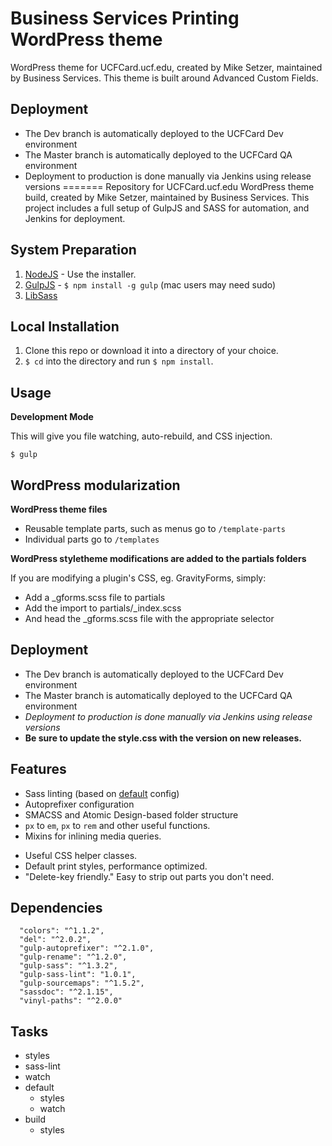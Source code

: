 # Business Services Printing WordPress theme

WordPress theme for UCFCard.ucf.edu, created by Mike Setzer, maintained by Business Services.
This theme is built around Advanced Custom Fields.

## Deployment

- The Dev branch is automatically deployed to the UCFCard Dev environment
- The Master branch is automatically deployed to the UCFCard QA environment
- Deployment to production is done manually via Jenkins using release versions
=======
Repository for UCFCard.ucf.edu WordPress theme build, created by Mike Setzer, maintained by Business Services.
This project includes a full setup of GulpJS and SASS for automation, and Jenkins for deployment.

## System Preparation

1. [NodeJS](http://nodejs.org) - Use the installer.
2. [GulpJS](https://github.com/gulpjs/gulp) - `$ npm install -g gulp` (mac users may need sudo)
3. [LibSass](http://sass-lang.com/libsass)

## Local Installation

1. Clone this repo or download it into a directory of your choice.
2. `$ cd` into the directory and run `$ npm install`.

## Usage

**Development Mode**

This will give you file watching, auto-rebuild, and CSS injection.

```shell
$ gulp
```

## WordPress modularization

**WordPress theme files**

- Reusable template parts, such as menus go to `/template-parts`
- Individual parts go to `/templates`

**WordPress styletheme modifications are added to the partials folders**

If you are modifying a plugin's CSS, eg. GravityForms, simply:
- Add a _gforms.scss file to partials
- Add the import to partials/_index.scss
- And head the _gforms.scss file with the appropriate selector

## Deployment
- The Dev branch is automatically deployed to the UCFCard Dev environment
- The Master branch is automatically deployed to the UCFCard QA environment
- *Deployment to production is done manually via Jenkins using release versions*
- **Be sure to update the style.css with the version on new releases.**

## Features
- Sass linting (based on [default](https://github.com/sasstools/sass-lint/blob/master/lib/config/sass-lint.yml) config)
- Autoprefixer configuration
- SMACSS and Atomic Design-based folder structure
- `px` to `em`, `px` to `rem` and other useful functions.
- Mixins for inlining media queries.
* Useful CSS helper classes.
* Default print styles, performance optimized.
* "Delete-key friendly." Easy to strip out parts you don't need.

## Dependencies
```
  "colors": "^1.1.2",
  "del": "^2.0.2",
  "gulp-autoprefixer": "^2.1.0",
  "gulp-rename": "^1.2.0",
  "gulp-sass": "^1.3.2",
  "gulp-sass-lint": "1.0.1",
  "gulp-sourcemaps": "^1.5.2",
  "sassdoc": "^2.1.15",
  "vinyl-paths": "^2.0.0"
```

## Tasks
- styles
- sass-lint
- watch
- default
  - styles
  - watch
- build
  - styles